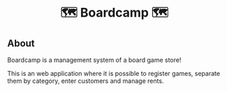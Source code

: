 <h1 align="center"> 🗺️ Boardcamp 🗺️  &nbsp  

</h1>

##  About

Boardcamp is a management system of a board game store!

This is an web application where it is possible to register games, separate them by category, enter customers and manage rents.

